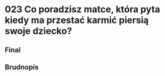 # 023 Co poradzisz matce, która pyta kiedy ma przestać karmić piersią swoje dziecko?

## Final

## Brudnopis


